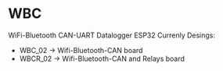 # WBC
WiFi-Bluetooth CAN-UART Datalogger ESP32
Currenly Desings:
- WBC_02 -> Wifi-Bluetooth-CAN board
- WBCR_02 -> Wifi-Bluetooth-CAN and Relays board
